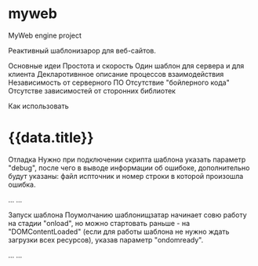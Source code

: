 # myweb
MyWeb engine project

Реактивный шаблонизарор для веб-сайтов.

Основные идеи
Простота и скорость
Один шаблон для сервера и для клиента
Декларотивнное описание процессов взаимодействия
Независимость от серверного ПО
Отсутствие "бойлерного кода"
Отсутстве зависимостей от сторонних библиотек

Как использовать
<html>
	<head>
		<script src="/myweb/tpl.js" type="module" async="async"></script>
		<script>
			data = {
				title: "Hello World!"
			};
		</script>
	</head>
	<body>
		<h1>{{data.title}}</h1>
	</body>
</html>

Отладка
Нужно при подключении скрипта шаблона указать параметр "debug", 
после чего в выводе информации об ошибоке, дополнительно 
будут указаны: файл испточник и номер строки в которой произошла ошибка.
<html>
	...
	<script src="/myweb/tpl.js?debug" type="module" async="async"></script>
	...
</html>

Запуск шаблона 
Поумолчанию шаблонищзатар начинает совю работу на стадии "onload", 
но можно стартовать раньше - на "DOMContentLoaded" (если для работы шаблона не нужно ждать загрузки всех ресурсов), 
указав параметр "ondomready".
<html>
	...
	<script src="/myweb/tpl.js?ondomready" type="module" async="async"></script>
	...
</html>